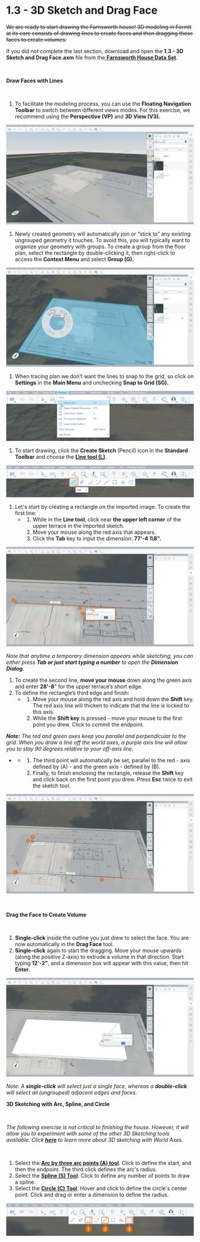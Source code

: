 # 1.3 - 3D Sketch and Drag Face

~~We are ready to start drawing the Farnsworth house! 3D modeling in FormIt at its core consists of drawing lines to create faces and then dragging those faces to create volumes.~~

If you did not complete the last section, download and open the **1.3 - 3D Sketch and Drag Face.axm** file from the[ **Farnsworth House Data Set**](https://windows.help.formit.autodesk.com/building-the-farnsworth-house).

‌

**Draw Faces with Lines**

‌

1. To facilitate the modeling process, you can use the **Floating Navigation Toolbar** to switch between different views modes. For this exercise, we recommend using the **Perspective \(VP\)** and **3D View \(V3\).**

![](../.gitbook/assets/0%20%282%29.png)

1. Newly created geometry will automatically join or “stick to” any existing ungrouped geometry it touches. To avoid this, you will typically want to organize your geometry with groups. To create a group from the floor plan, select the rectangle by double-clicking it, then right-click to access the **Context Menu** and select **Group \(G\).**

![](../.gitbook/assets/1%20%282%29.png)

1. When tracing plan we don’t want the lines to snap to the grid, so click on **Settings** in the **Main Menu** and unchecking **Snap to Grid \(SG\).**

![](../.gitbook/assets/2%20%282%29.png)

1. To start drawing, click the **Create Sketch** \(Pencil\) icon in the **Standard Toolbar** and choose the [**Line tool \(L\)**](https://onenote.officeapps.live.com/@formit3d/s/autodesk-formit-360-windows-help/tool-library/line-tool).

![](../.gitbook/assets/3%20%282%29.png)

1. Let's start by creating a rectangle on the imported image. To create the first line:
   * 1. While in the **Line tool**, click near **the upper left corner** of the upper terrace in the imported sketch.
     2. Move your mouse along the red axis that appears.
     3. Click the **Tab** key to input the dimension: **77'-4 1\8".**

![](../.gitbook/assets/4%20%282%29.png)

_Note that anytime a temporary dimension appears while sketching, you can either press_ _**Tab or just start typing a number**_ _to open the_ _**Dimension Dialog**._

1. To create the second line, **move your mouse** down along the green axis and enter **28'-8**" for the upper terrace’s short edge.
2. To define the rectangle’s third edge and finish:
   * 1. Move your mouse along the red axis and hold down the **Shift** key. The red axis line will thicken to indicate that the line is locked to this axis.
     2. While the **Shift key** is pressed - move your mouse to the first point you drew. Click to commit the endpoint.

_**Note:**_ _The red and green axes keep you parallel and perpendicular to the grid. When you draw a line off the world axes, a purple axis line will allow you to stay 90 degrees relative to your off-axis line._

* * 1. The third point will automatically be set, parallel to the red - axis defined by \(A\) - and the green axis - defined by \(B\).
    2. Finally, to finish enclosing the rectangle, release the **Shift** key and click back on the first point you drew. Press **Esc** twice to exit the sketch tool.

![](../.gitbook/assets/5%20%282%29.png)

‌

**Drag the Face to Create Volume**

‌

1. **Single-click** inside the outline you just drew to select the face. You are now automatically in the **Drag Face** tool.
2. **Single-click** again to start the dragging. Move your mouse upwards \(along the positive Z-axis\) to extrude a volume in that direction. Start typing **12'-2"**, and a dimension box will appear with this value, then hit **Enter**.

![](../.gitbook/assets/6%20%282%29.png)

_Note: A_ _**single-click**_ _will select just a single face, whereas a_ _**double-click**_ _will select all \(ungrouped\) adjacent edges and faces._

**3D Sketching with Arc, Spline, and Circle**

‌

_The following exercise is not critical to finishing the house. However, it will allow you to experiment with some of the other 3D Sketching tools available. Click_ [_**here**_](https://onenote.officeapps.live.com/@formit3d/s/autodesk-formit-360-windows-help/tool-library/world-axes) _to learn more about 3D sketching with World Axes._

‌

1. Select the [**Arc by three arc points \(A\) tool**](https://onenote.officeapps.live.com/@formit3d/s/autodesk-formit-360-windows-help/tool-library/arc-tool). Click to define the start, and then the endpoint. The third click defines the arc's radius.
2. Select the [**Spline \(S\) Tool**](https://onenote.officeapps.live.com/@formit3d/s/autodesk-formit-360-windows-help/tool-library/spline-tool). Click to define any number of points to draw a spline.
3. Select the [**Circle \(C\) Tool**](https://onenote.officeapps.live.com/@formit3d/s/autodesk-formit-360-windows-help/tool-library/circle-tool). Hover and click to define the circle's center point. Click and drag or enter a dimension to define the radius.

![](../.gitbook/assets/7.png)

